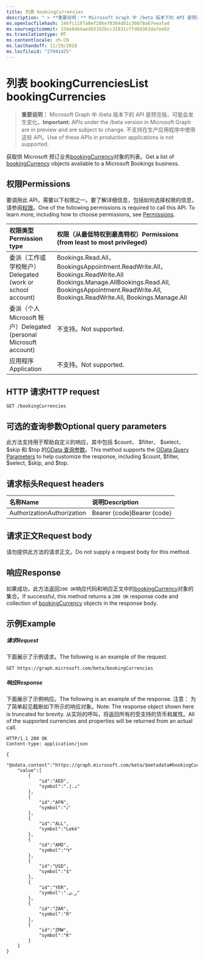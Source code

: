 ```yaml
---
title: 列表 bookingCurrencies
description: " > **重要说明：** Microsoft Graph 中 /beta 版本下的 API 是预览版，可能会发生变化。 不支持在生产应用程序中使用这些 API。"
ms.openlocfilehash: 146fc1197a8ef206e78304d81c30878a67eeafad
ms.sourcegitcommit: 334e84b4aed63162bcc31831cffd6d363dafee02
ms.translationtype: MT
ms.contentlocale: zh-CN
ms.lasthandoff: 11/29/2018
ms.locfileid: "27041425"
---
```

# <a name="list-bookingcurrencies"></a><span data-ttu-id="c1c68-104">列表 bookingCurrencies</span><span class="sxs-lookup"><span data-stu-id="c1c68-104">List bookingCurrencies</span></span>

 > <span data-ttu-id="c1c68-105">**重要说明：** Microsoft Graph 中 /beta 版本下的 API 是预览版，可能会发生变化。</span><span class="sxs-lookup"><span data-stu-id="c1c68-105">**Important:** APIs under the /beta version in Microsoft Graph are in preview and are subject to change.</span></span> <span data-ttu-id="c1c68-106">不支持在生产应用程序中使用这些 API。</span><span class="sxs-lookup"><span data-stu-id="c1c68-106">Use of these APIs in production applications is not supported.</span></span>
 
<span data-ttu-id="c1c68-107">获取供 Microsoft 预订业务[bookingCurrency](../resources/bookingcurrency.md)对象的列表。</span><span class="sxs-lookup"><span data-stu-id="c1c68-107">Get a list of [bookingCurrency](../resources/bookingcurrency.md) objects available to a Microsoft Bookings business.</span></span>
## <a name="permissions"></a><span data-ttu-id="c1c68-108">权限</span><span class="sxs-lookup"><span data-stu-id="c1c68-108">Permissions</span></span>
<span data-ttu-id="c1c68-p103">要调用此 API，需要以下权限之一。要了解详细信息，包括如何选择权限的信息，请参阅[权限](/graph/permissions-reference)。</span><span class="sxs-lookup"><span data-stu-id="c1c68-p103">One of the following permissions is required to call this API. To learn more, including how to choose permissions, see [Permissions](/graph/permissions-reference).</span></span>

|<span data-ttu-id="c1c68-111">权限类型</span><span class="sxs-lookup"><span data-stu-id="c1c68-111">Permission type</span></span>      | <span data-ttu-id="c1c68-112">权限（从最低特权到最高特权）</span><span class="sxs-lookup"><span data-stu-id="c1c68-112">Permissions (from least to most privileged)</span></span>              |
|:--------------------|:---------------------------------------------------------|
|<span data-ttu-id="c1c68-113">委派（工作或学校帐户）</span><span class="sxs-lookup"><span data-stu-id="c1c68-113">Delegated (work or school account)</span></span> | <span data-ttu-id="c1c68-114">Bookings.Read.All，BookingsAppointment.ReadWrite.All，Bookings.ReadWrite.All Bookings.Manage.All</span><span class="sxs-lookup"><span data-stu-id="c1c68-114">Bookings.Read.All, BookingsAppointment.ReadWrite.All, Bookings.ReadWrite.All, Bookings.Manage.All</span></span>   |
|<span data-ttu-id="c1c68-115">委派（个人 Microsoft 帐户）</span><span class="sxs-lookup"><span data-stu-id="c1c68-115">Delegated (personal Microsoft account)</span></span> | <span data-ttu-id="c1c68-116">不支持。</span><span class="sxs-lookup"><span data-stu-id="c1c68-116">Not supported.</span></span>   |
|<span data-ttu-id="c1c68-117">应用程序</span><span class="sxs-lookup"><span data-stu-id="c1c68-117">Application</span></span> | <span data-ttu-id="c1c68-118">不支持。</span><span class="sxs-lookup"><span data-stu-id="c1c68-118">Not supported.</span></span>  | 

## <a name="http-request"></a><span data-ttu-id="c1c68-119">HTTP 请求</span><span class="sxs-lookup"><span data-stu-id="c1c68-119">HTTP request</span></span>
<!-- { "blockType": "ignored" } -->
```http
GET /bookingCurrencies
```
## <a name="optional-query-parameters"></a><span data-ttu-id="c1c68-120">可选的查询参数</span><span class="sxs-lookup"><span data-stu-id="c1c68-120">Optional query parameters</span></span>
<span data-ttu-id="c1c68-121">此方法支持用于帮助自定义的响应，其中包括 $count、 $filter、 $select、 $skip 和 $top 的[OData 查询参数](https://developer.microsoft.com/graph/docs/concepts/query_parameters)。</span><span class="sxs-lookup"><span data-stu-id="c1c68-121">This method supports the [OData Query Parameters](https://developer.microsoft.com/graph/docs/concepts/query_parameters) to help customize the response, including $count, $filter, $select, $skip, and $top.</span></span>

## <a name="request-headers"></a><span data-ttu-id="c1c68-122">请求标头</span><span class="sxs-lookup"><span data-stu-id="c1c68-122">Request headers</span></span>
| <span data-ttu-id="c1c68-123">名称</span><span class="sxs-lookup"><span data-stu-id="c1c68-123">Name</span></span>      |<span data-ttu-id="c1c68-124">说明</span><span class="sxs-lookup"><span data-stu-id="c1c68-124">Description</span></span>|
|:----------|:----------|
| <span data-ttu-id="c1c68-125">Authorization</span><span class="sxs-lookup"><span data-stu-id="c1c68-125">Authorization</span></span>  | <span data-ttu-id="c1c68-126">Bearer {code}</span><span class="sxs-lookup"><span data-stu-id="c1c68-126">Bearer {code}</span></span>|

## <a name="request-body"></a><span data-ttu-id="c1c68-127">请求正文</span><span class="sxs-lookup"><span data-stu-id="c1c68-127">Request body</span></span>
<span data-ttu-id="c1c68-128">请勿提供此方法的请求正文。</span><span class="sxs-lookup"><span data-stu-id="c1c68-128">Do not supply a request body for this method.</span></span>
## <a name="response"></a><span data-ttu-id="c1c68-129">响应</span><span class="sxs-lookup"><span data-stu-id="c1c68-129">Response</span></span>
<span data-ttu-id="c1c68-130">如果成功，此方法返回`200 OK`响应代码和响应正文中的[bookingCurrency](../resources/bookingcurrency.md)对象的集合。</span><span class="sxs-lookup"><span data-stu-id="c1c68-130">If successful, this method returns a `200 OK` response code and collection of [bookingCurrency](../resources/bookingcurrency.md) objects in the response body.</span></span>
## <a name="example"></a><span data-ttu-id="c1c68-131">示例</span><span class="sxs-lookup"><span data-stu-id="c1c68-131">Example</span></span>
##### <a name="request"></a><span data-ttu-id="c1c68-132">请求</span><span class="sxs-lookup"><span data-stu-id="c1c68-132">Request</span></span>
<span data-ttu-id="c1c68-133">下面展示了示例请求。</span><span class="sxs-lookup"><span data-stu-id="c1c68-133">The following is an example of the request.</span></span>
<!-- {
  "blockType": "request",
  "name": "get_bookingcurrencies"
}-->
```http
GET https://graph.microsoft.com/beta/bookingCurrencies
```
##### <a name="response"></a><span data-ttu-id="c1c68-134">响应</span><span class="sxs-lookup"><span data-stu-id="c1c68-134">Response</span></span>
<span data-ttu-id="c1c68-135">下面展示了示例响应。</span><span class="sxs-lookup"><span data-stu-id="c1c68-135">The following is an example of the response.</span></span> <span data-ttu-id="c1c68-136">注意： 为了简单起见截断如下所示的响应对象。</span><span class="sxs-lookup"><span data-stu-id="c1c68-136">Note: The response object shown here is truncated for brevity.</span></span> <span data-ttu-id="c1c68-137">从实际的呼叫，将返回所有的受支持的货币和属性。</span><span class="sxs-lookup"><span data-stu-id="c1c68-137">All of the supported currencies and properties will be returned from an actual call.</span></span>
<!-- {
  "blockType": "response",
  "truncated": true,
  "@odata.type": "microsoft.graph.bookingCurrency",
  "isCollection": true
} -->
```http
HTTP/1.1 200 OK
Content-type: application/json

{
    "@odata.context":"https://graph.microsoft.com/beta/$metadata#bookingCurrencies",
    "value":[
        {
            "id":"AED",
            "symbol":"د.إ.‏"
        },
        {
            "id":"AFN",
            "symbol":"؋"
        },
        {
            "id":"ALL",
            "symbol":"Lekë"
        },
        {
            "id":"AMD",
            "symbol":"֏"
        },
        {
            "id":"USD",
            "symbol":"$"
        },
        {
            "id":"YER",
            "symbol":"ر.ي.‏"
        },
        {
            "id":"ZAR",
            "symbol":"R"
        },
        {
            "id":"ZMW",
            "symbol":"K"
        }
    ]
}
```

<!-- uuid: 8fcb5dbc-d5aa-4681-8e31-b001d5168d79
2015-10-25 14:57:30 UTC -->
<!-- {
  "type": "#page.annotation",
  "description": "List bookingCurrencies",
  "keywords": "",
  "section": "documentation",
  "tocPath": ""
}-->